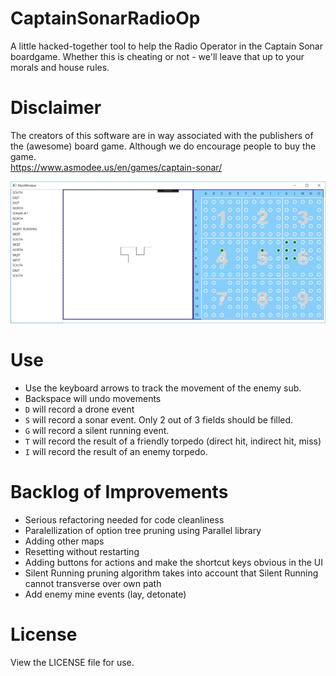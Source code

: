# CaptainSonarRadioOp
A little hacked-together tool to help the Radio Operator in the Captain Sonar boardgame. Whether this is cheating or not - we'll leave that up to your morals and house rules. 

# Disclaimer
The creators of this software are in way associated with the publishers of the (awesome) board game. Although we do encourage people to buy the game.  
https://www.asmodee.us/en/games/captain-sonar/

![screenshot](sonarscreenshot.png "Screenshot")


# Use
* Use the keyboard arrows to track the movement of the enemy sub. 
* Backspace will undo movements
* `D` will record a drone event 
* `S` will record a sonar event. Only 2 out of 3 fields should be filled. 
* `G` will record a silent running event. 
* `T` will record the result of a friendly torpedo (direct hit, indirect hit, miss)
* `I` will record the result of an enemy torpedo.

# Backlog of Improvements
* Serious refactoring needed for code cleanliness
* Paralellization of option tree pruning using Parallel library
* Adding other maps
* Resetting without restarting 
* Adding buttons for actions and make the shortcut keys obvious in the UI
* Silent Running pruning algorithm takes into account that Silent Running cannot transverse over own path
* Add enemy mine events (lay, detonate) 

# License
View the LICENSE file for use. 
